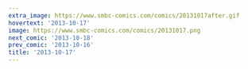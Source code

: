 ```yaml
---
extra_image: https://www.smbc-comics.com/comics/20131017after.gif
hovertext: '2013-10-17'
image: https://www.smbc-comics.com/comics/20131017.png
next_comic: '2013-10-18'
prev_comic: '2013-10-16'
title: '2013-10-17'
---
```


